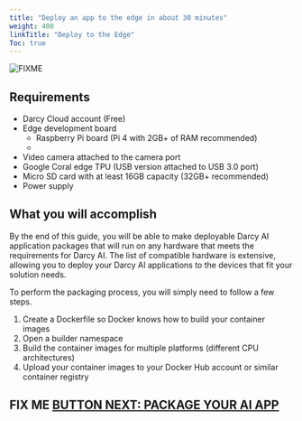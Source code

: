 ```yaml
---
title: "Deploy an app to the edge in about 30 minutes"
weight: 400
linkTitle: "Deploy to the Edge"
Toc: true
---
```

![FIXME](/images/guide4-deploy-cloud.jpeg)

## Requirements
- Darcy Cloud account (Free)
- Edge development board
    - Raspberry Pi board (Pi 4 with 2GB+ of RAM recommended)
    - 
- Video camera attached to the camera port
- Google Coral edge TPU (USB version attached to USB 3.0 port)
- Micro SD card with at least 16GB capacity (32GB+ recommended)
- Power supply

## What you will accomplish

By the end of this guide, you will be able to make deployable Darcy AI application packages that
will run on any hardware that meets the requirements for Darcy AI. The list of compatible hardware
is extensive, allowing you to deploy your Darcy AI applications to the devices that fit your
solution needs.

To perform the packaging process, you will simply need to follow a few steps.

1. Create a Dockerfile so Docker knows how to build your container images
2. Open a builder namespace
3. Build the container images for multiple platforms (different CPU architectures)
4. Upload your container images to your Docker Hub account or similar container registry

## FIX ME [BUTTON NEXT: PACKAGE YOUR AI APP](#)